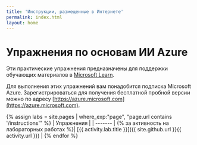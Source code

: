 ```yaml
---
title: 'Инструкции, размещенные в Интернете'
permalink: index.html
layout: home
---
```


# <a name="azure-ai-fundamentals-exercises"></a>Упражнения по основам ИИ Azure

Эти практические упражнения предназначены для поддержки обучающих материалов в [Microsoft Learn](https://docs.microsoft.com/training/).

Для выполнения этих упражнений вам понадобится подписка Microsoft Azure. Зарегистрироваться для получения бесплатной пробной версии можно по адресу [https://azure.microsoft.com](https://azure.microsoft.com).

{% assign labs = site.pages | where_exp:"page", "page.url contains '/instructions'" %}
| Упражнения |
| ------- | 
{% за активность на лабораторных работах  %}| [{{ activity.lab.title }}]({{ site.github.url }}{{ activity.url }}) |
{% endfor %}
